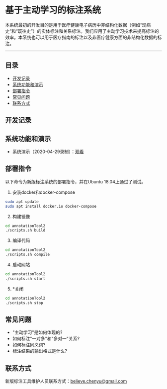 # 基于主动学习的标注系统
本系统最初的开发目的是用于医疗健康电子病历中非结构化数据（例如“现病史”和“既往史”）的实体标注和关系标注。我们应用了主动学习技术来提高标注的效率。本系统也可以用于医疗指南的标注以及非医疗健康方面的非结构化数据的标注。

****
## 目录
* [开发记录](#开发记录)
* [系统功能和演示](#系统功能和演示)
* [部署指令](#部署指令)
* [常见问题](#常见问题)
* [联系方式](#联系方式)

## 开发记录

## 系统功能和演示
* 系统演示（2020-04-29录制）：<a href="https://cloud.tsinghua.edu.cn/f/89cb29c43cbb4b5593f6/">观看</a>

## 部署指令

以下命令为新版标注系统的部署指令，并在Ubuntu 18.04上通过了测试。

1. 安装docker和docker-compose

```sh
sudo apt update
sudo apt install docker.io docker-compose
```

2. 构建镜像

```sh
cd annotationTool2
./scripts.sh build
```

3. 编译代码

```sh
cd annotationTool2
./scripts.sh compile
```

4. 启动网站

```sh
cd annotationTool2
./scripts.sh start
```

5. *关闭

```sh
cd annotationTool2
./scripts.sh stop
```

## 常见问题
* "主动学习"是如何体现的?
* 如何标注"一对多"和"多对一"关系?
* 如何标注同义词?
* 标注结果的输出格式是什么?

## 联系方式

新版标注工具维护人员联系方式：believe.chenyu@gmail.com
